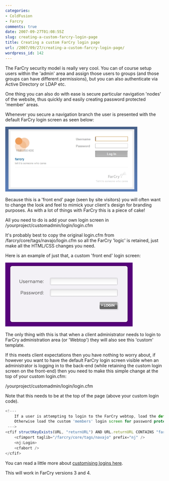 ```yaml
---
categories:
- ColdFusion
- Farcry
comments: true
date: 2007-09-27T01:08:55Z
slug: creating-a-custom-farcry-login-page
title: Creating a custom FarCry login page
url: /2007/09/27/creating-a-custom-farcry-login-page/
wordpress_id: 142
---
```


The FarCry security model is really very cool. You can of course setup users within the 'admin' area and assign those users to groups (and those groups can have different permissions), but you can also authenticate via Active Directory or LDAP etc.

One thing you can also do with ease is secure particular navigation 'nodes' of the website, thus quickly and easily creating password protected 'member' areas.

Whenever you secure a navigation branch the user is presented with the default FarCry login screen as seen below:




![FarCry login](/images/uploads/2007/09/farcrylogin.jpg)




Because this is a 'front end' page (seen by site visitors) you will often want to change the look and feel to mimick your client's design for branding purposes. As with a lot of things with FarCry this is a piece of cake!

All you need to do is add your own login screen in /yourproject/customadmin/login/login.cfm

It's probably best to copy the original login.cfm from /farcry/core/tags/navajo/login.cfm so all the FarCry 'logic' is retained, just make all the HTML/CSS changes you need.

Here is an example of just that, a custom 'front end' login screen:




![Custom login](/images/uploads/2007/09/customlogin.jpg)




The only thing with this is that when a client administrator needs to login to FarCry administration area (or 'Webtop') they will also see this 'custom' template.

If this meets client expectations then you have nothing to worry about, if however you want to have the default FarCry login screen visible when an administrator is logging in to the back-end (while retaining the custom login screen on the front-end) then you need to make this simple change at the top of your custom login.cfm:

/yourproject/customadmin/login/login.cfm

Note that this needs to be at the top of the page (above your custom login code).

``` javascript
<!---
	If a user is attempting to login to the FarCry webtop, load the default login screen.
	Otherwise load the custom 'members' login screen for password protected site areas.
 --->
<cfif structKeyExists(URL, "returnURL") AND URL.returnURL CONTAINS "farcry">
	<cfimport taglib="/farcry/core/tags/navajo" prefix="nj" />
	<nj:Login>
	<cfabort />
</cfif>
```

You can read a little more about [customising logins here](http://docs.farcrycms.org:8080/confluence/display/FCDEV40/Customise+Login).

This will work in FarCry versions 3 and 4.
